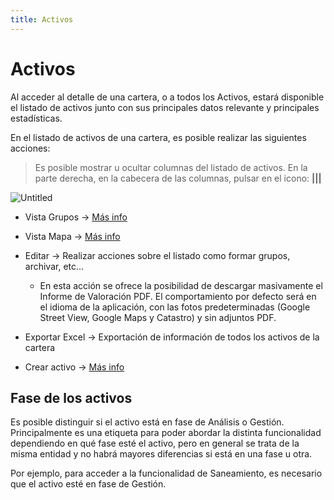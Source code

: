 ```yaml
---
title: Activos
---
```

# Activos

Al acceder al detalle de una cartera, o a todos los Activos, estará disponible el listado de activos junto con sus principales datos relevante y principales estadísticas.

En el listado de activos de una cartera, es posible realizar las siguientes acciones:

> Es posible mostrar u ocultar columnas del listado de activos. En la parte derecha, en la cabecera de las columnas, pulsar en el icono: **\|||**

![Untitled](/images/Assets/Main.png)

* Vista Grupos → [Más info](/Assets/Groups.html#vista-grupos)
* Vista Mapa → [Más info](/Assets/Map.html)
* Editar → Realizar acciones sobre el listado como formar grupos, archivar, etc…

  * En esta acción se ofrece la posibilidad de descargar masivamente el Informe de Valoración PDF. El comportamiento por defecto será en el idioma de la aplicación, con las fotos predeterminadas (Google Street View, Google Maps y Catastro) y sin adjuntos PDF.
* Exportar Excel → Exportación de información de todos los activos de la cartera
* Crear activo → [Más info](/Assets/CreateAsset.html)

## Fase de los activos

Es posible distinguir si el activo está en fase de Análisis o Gestión. Principalmente es una etiqueta para poder abordar la distinta funcionalidad dependiendo en qué fase esté el activo, pero en general se trata de la misma entidad y no habrá mayores diferencias si está en una fase u otra.

Por ejemplo, para acceder a la funcionalidad de Saneamiento, es necesario que el activo esté en fase de Gestión.